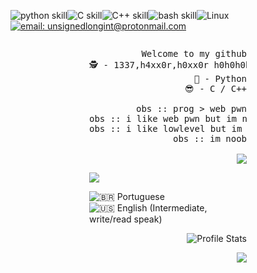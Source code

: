 <div allign="center">
  
  
![python skill](https://img.shields.io/badge/Python-14354C?style=for-the-badge&logo=python&logoColor=white)![C skill](https://img.shields.io/badge/C-00599C?style=for-the-badge&logo=c&logoColor=white)![C++ skill](https://img.shields.io/badge/C%2B%2B-00599C?style=for-the-badge&logo=c%2B%2B&logoColor=white)![bash skill](https://img.shields.io/badge/Shell_Script-121011?style=for-the-badge&logo=gnu-bash&logoColor=white)![Linux](https://img.shields.io/badge/Linux-FCC624?&style=for-the-badge&logo=linux&logoColor=000)  [![email: unsignedlongint@protonmail.com](https://img.shields.io/badge/email-8B89CC?&style=for-the-badge&logo=protonmail&logoColor=FFF)](mailto:unsignedlongint@protonmail.com)
</div>

<div style="width: 50%; margin: 0 auto;align-content: center" align="right">



<pre align="right" weight=20px width=20>
Welcome to my github
🕵 - 1337,h4xx0r,h0xx0r h0h0h0h,pwner
🐍 - Python
😎 - C / C++

obs :: prog > web pwn
obs :: i like web pwn but im noob lmao
obs :: i like lowlevel but im noob too lmao
obs :: im noob

<img src="https://github-readme-stats.vercel.app/api/top-langs/?username=demon-i386&hide_border=true&show_icons=true&title_color=ddd&icon_color=ddd&text_color=fff&bg_color=222&langs_count=15" align="center">
</pre>

<div align="left">
<img src="https://media.giphy.com/media/bi6RQ5x3tqoSI/giphy.gif">
 
![:brazil: Portuguese ](https://img.shields.io/badge/Portugu%C3%AAs-4CAF72?&label=Materno&labelColor=222&style=for-the-badge&logo=pt-br&logoColor=000)<br/>
![:us: English (Intermediate, write/read speak)](https://img.shields.io/badge/English-4C51AF?&label=Intermediate%2C%20read/write&labelColor=222&style=for-the-badge&logo=pt-br&logoColor=000)
</div>



![Profile Stats](https://github-readme-stats.vercel.app/api?username=demon-i386&hide_border=true&show_icons=true&title_color=ddd&icon_color=ddd&text_color=fff&bg_color=222)


<img src="https://piskel-imgstore-b.appspot.com/img/ad16984a-6bfb-11eb-959b-f7c4b095995c.gif" align="center">

